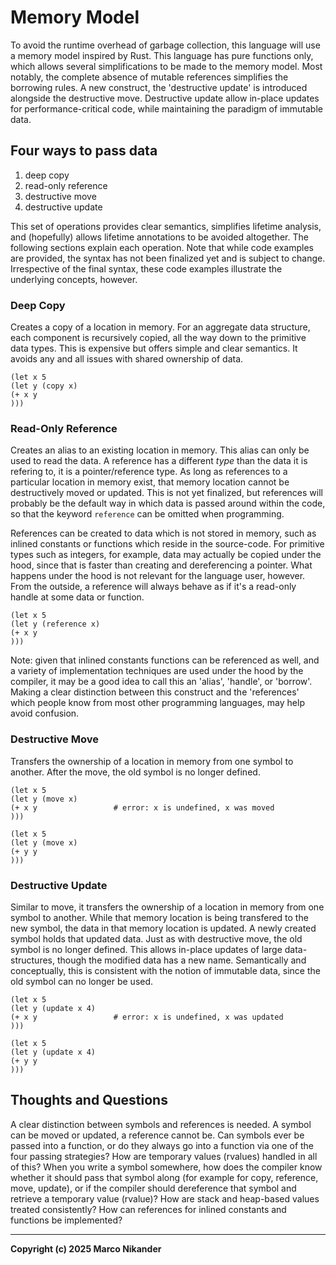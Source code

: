 # Memory Model

To avoid the runtime overhead of garbage collection, this language will use a memory model inspired by Rust.
This language has pure functions only, which allows several simplifications to be made to the memory model.
Most notably, the complete absence of mutable references simplifies the borrowing rules.
A new construct, the 'destructive update' is introduced alongside the destructive move.
Destructive update allow in-place updates for performance-critical code, while maintaining the paradigm of immutable data.

## Four ways to pass data

1. deep copy
2. read-only reference
3. destructive move
4. destructive update

This set of operations provides clear semantics, simplifies lifetime analysis, and (hopefully) allows lifetime annotations to be avoided altogether.
The following sections explain each operation.
Note that while code examples are provided, the syntax has not been finalized yet and is subject to change.
Irrespective of the final syntax, these code examples illustrate the underlying concepts, however.

### Deep Copy

Creates a copy of a location in memory.
For an aggregate data structure, each component is recursively copied, all the way down to the primitive data types.
This is expensive but offers simple and clear semantics.
It avoids any and all issues with shared ownership of data.

```
(let x 5
(let y (copy x)
(+ x y
)))
```

### Read-Only Reference

Creates an alias to an existing location in memory.
This alias can only be used to read the data.
A reference has a different _type_ than the data it is refering to, it is a pointer/reference type.
As long as references to a particular location in memory exist, that memory location cannot be destructively moved or updated.
This is not yet finalized, but references will probably be the default way in which data is passed around within the code, so that the keyword `reference` can be omitted when programming.

References can be created to data which is not stored in memory, such as inlined constants or functions which reside in the source-code.
For primitive types such as integers, for example, data may actually be copied under the hood, since that is faster than creating and dereferencing a pointer.
What happens under the hood is not relevant for the language user, however.
From the outside, a reference will always behave as if it's a read-only handle at some data or function.

```
(let x 5
(let y (reference x)
(+ x y
)))
```

Note: given that inlined constants functions can be referenced as well, and a variety of implementation techniques are used under the hood by the compiler, it may be a good idea to call this an 'alias', 'handle', or 'borrow'.
Making a clear distinction between this construct and the 'references' which people know from most other programming languages, may help avoid confusion.

### Destructive Move

Transfers the ownership of a location in memory from one symbol to another.
After the move, the old symbol is no longer defined.

```
(let x 5
(let y (move x)
(+ x y                 # error: x is undefined, x was moved
)))
```

```
(let x 5
(let y (move x)
(+ y y
)))
```

### Destructive Update

Similar to move, it transfers the ownership of a location in memory from one symbol to another.
While that memory location is being transfered to the new symbol, the data in that memory location is updated.
A newly created symbol holds that updated data.
Just as with destructive move, the old symbol is no longer defined.
This allows in-place updates of large data-structures, though the modified data has a new name.
Semantically and conceptually, this is consistent with the notion of immutable data, since the old symbol can no longer be used.


```
(let x 5
(let y (update x 4)
(+ x y                 # error: x is undefined, x was updated
)))
```

```
(let x 5
(let y (update x 4)
(+ y y
)))
```

## Thoughts and Questions

A clear distinction between symbols and references is needed.
A symbol can be moved or updated, a reference cannot be.
Can symbols ever be passed into a function, or do they always go into a function via one of the four passing strategies?
How are temporary values (rvalues) handled in all of this?
When you write a symbol somewhere, how does the compiler know whether it should pass that symbol along (for example for copy, reference, move, update), or if the compiler should dereference that symbol and retrieve a temporary value (rvalue)?
How are stack and heap-based values treated consistently?
How can references for inlined constants and functions be implemented?

---
**Copyright (c) 2025 Marco Nikander**

